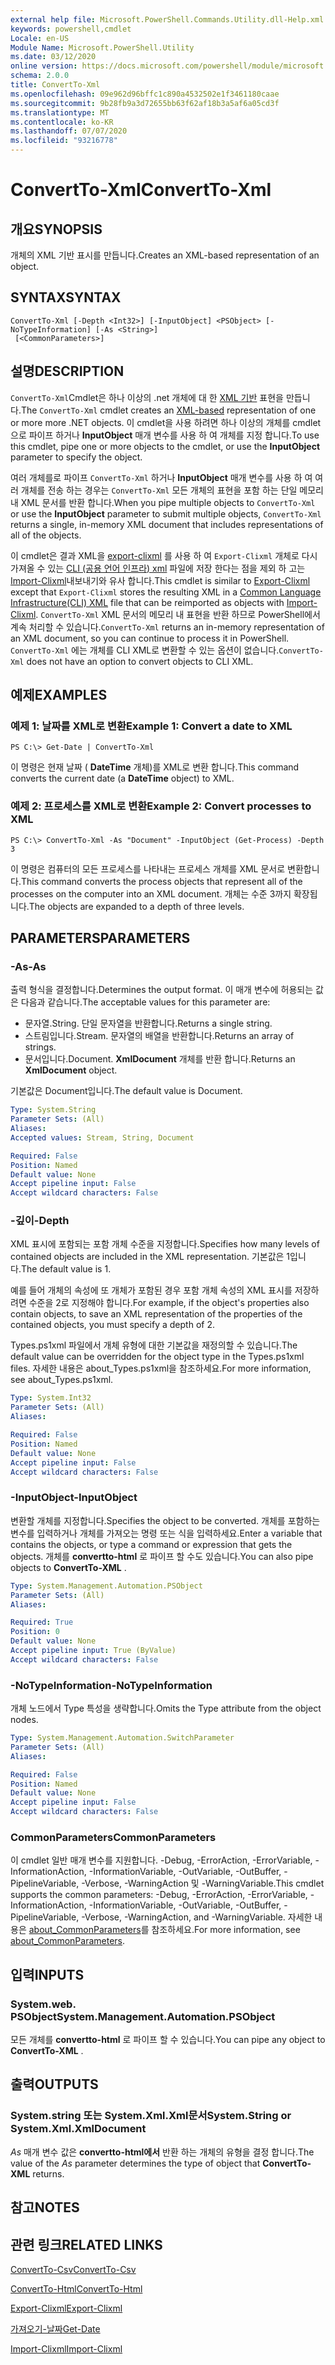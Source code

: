 ```yaml
---
external help file: Microsoft.PowerShell.Commands.Utility.dll-Help.xml
keywords: powershell,cmdlet
Locale: en-US
Module Name: Microsoft.PowerShell.Utility
ms.date: 03/12/2020
online version: https://docs.microsoft.com/powershell/module/microsoft.powershell.utility/convertto-xml?view=powershell-6&WT.mc_id=ps-gethelp
schema: 2.0.0
title: ConvertTo-Xml
ms.openlocfilehash: 09e962d96bffc1c890a4532502e1f3461180caae
ms.sourcegitcommit: 9b28fb9a3d72655bb63f62af18b3a5af6a05cd3f
ms.translationtype: MT
ms.contentlocale: ko-KR
ms.lasthandoff: 07/07/2020
ms.locfileid: "93216778"
---
```

# <span data-ttu-id="81153-103">ConvertTo-Xml</span><span class="sxs-lookup"><span data-stu-id="81153-103">ConvertTo-Xml</span></span>

## <span data-ttu-id="81153-104">개요</span><span class="sxs-lookup"><span data-stu-id="81153-104">SYNOPSIS</span></span>
<span data-ttu-id="81153-105">개체의 XML 기반 표시를 만듭니다.</span><span class="sxs-lookup"><span data-stu-id="81153-105">Creates an XML-based representation of an object.</span></span>

## <span data-ttu-id="81153-106">SYNTAX</span><span class="sxs-lookup"><span data-stu-id="81153-106">SYNTAX</span></span>

```
ConvertTo-Xml [-Depth <Int32>] [-InputObject] <PSObject> [-NoTypeInformation] [-As <String>]
 [<CommonParameters>]
```

## <span data-ttu-id="81153-107">설명</span><span class="sxs-lookup"><span data-stu-id="81153-107">DESCRIPTION</span></span>

<span data-ttu-id="81153-108">`ConvertTo-Xml`Cmdlet은 하나 이상의 .net 개체에 대 한 [XML 기반](/dotnet/api/system.xml.xmldocument) 표현을 만듭니다.</span><span class="sxs-lookup"><span data-stu-id="81153-108">The `ConvertTo-Xml` cmdlet creates an [XML-based](/dotnet/api/system.xml.xmldocument) representation of one or more more .NET objects.</span></span> <span data-ttu-id="81153-109">이 cmdlet을 사용 하려면 하나 이상의 개체를 cmdlet으로 파이프 하거나 **InputObject** 매개 변수를 사용 하 여 개체를 지정 합니다.</span><span class="sxs-lookup"><span data-stu-id="81153-109">To use this cmdlet, pipe one or more objects to the cmdlet, or use the **InputObject** parameter to specify the object.</span></span>

<span data-ttu-id="81153-110">여러 개체를로 파이프 `ConvertTo-Xml` 하거나 **InputObject** 매개 변수를 사용 하 여 여러 개체를 전송 하는 경우는 `ConvertTo-Xml` 모든 개체의 표현을 포함 하는 단일 메모리 내 XML 문서를 반환 합니다.</span><span class="sxs-lookup"><span data-stu-id="81153-110">When you pipe multiple objects to `ConvertTo-Xml` or use the **InputObject** parameter to submit multiple objects, `ConvertTo-Xml` returns a single, in-memory XML document that includes representations of all of the objects.</span></span>

<span data-ttu-id="81153-111">이 cmdlet은 결과 XML을 [export-clixml](./Export-Clixml.md) 를 사용 하 여 `Export-Clixml` 개체로 다시 가져올 수 있는 [CLI (공용 언어 인프라) xml](https://www.ecma-international.org/publications/standards/Ecma-335.htm) 파일에 저장 한다는 점을 제외 하 고는 [Import-Clixml](./Import-Clixml.md)내보내기와 유사 합니다.</span><span class="sxs-lookup"><span data-stu-id="81153-111">This cmdlet is similar to [Export-Clixml](./Export-Clixml.md) except that `Export-Clixml` stores the resulting XML in a [Common Language Infrastructure(CLI) XML](https://www.ecma-international.org/publications/standards/Ecma-335.htm) file that can be reimported as objects with [Import-Clixml](./Import-Clixml.md).</span></span> <span data-ttu-id="81153-112">`ConvertTo-Xml` XML 문서의 메모리 내 표현을 반환 하므로 PowerShell에서 계속 처리할 수 있습니다.</span><span class="sxs-lookup"><span data-stu-id="81153-112">`ConvertTo-Xml` returns an in-memory representation of an XML document, so you can continue to process it in PowerShell.</span></span> <span data-ttu-id="81153-113">`ConvertTo-Xml` 에는 개체를 CLI XML로 변환할 수 있는 옵션이 없습니다.</span><span class="sxs-lookup"><span data-stu-id="81153-113">`ConvertTo-Xml` does not have an option to convert objects to CLI XML.</span></span>

## <span data-ttu-id="81153-114">예제</span><span class="sxs-lookup"><span data-stu-id="81153-114">EXAMPLES</span></span>

### <span data-ttu-id="81153-115">예제 1: 날짜를 XML로 변환</span><span class="sxs-lookup"><span data-stu-id="81153-115">Example 1: Convert a date to XML</span></span>

```
PS C:\> Get-Date | ConvertTo-Xml
```

<span data-ttu-id="81153-116">이 명령은 현재 날짜 ( **DateTime** 개체)를 XML로 변환 합니다.</span><span class="sxs-lookup"><span data-stu-id="81153-116">This command converts the current date (a **DateTime** object) to XML.</span></span>

### <span data-ttu-id="81153-117">예제 2: 프로세스를 XML로 변환</span><span class="sxs-lookup"><span data-stu-id="81153-117">Example 2: Convert processes to XML</span></span>

```
PS C:\> ConvertTo-Xml -As "Document" -InputObject (Get-Process) -Depth 3
```

<span data-ttu-id="81153-118">이 명령은 컴퓨터의 모든 프로세스를 나타내는 프로세스 개체를 XML 문서로 변환합니다.</span><span class="sxs-lookup"><span data-stu-id="81153-118">This command converts the process objects that represent all of the processes on the computer into an XML document.</span></span> <span data-ttu-id="81153-119">개체는 수준 3까지 확장됩니다.</span><span class="sxs-lookup"><span data-stu-id="81153-119">The objects are expanded to a depth of three levels.</span></span>

## <span data-ttu-id="81153-120">PARAMETERS</span><span class="sxs-lookup"><span data-stu-id="81153-120">PARAMETERS</span></span>

### <span data-ttu-id="81153-121">-As</span><span class="sxs-lookup"><span data-stu-id="81153-121">-As</span></span>

<span data-ttu-id="81153-122">출력 형식을 결정합니다.</span><span class="sxs-lookup"><span data-stu-id="81153-122">Determines the output format.</span></span>
<span data-ttu-id="81153-123">이 매개 변수에 허용되는 값은 다음과 같습니다.</span><span class="sxs-lookup"><span data-stu-id="81153-123">The acceptable values for this parameter are:</span></span>

- <span data-ttu-id="81153-124">문자열.</span><span class="sxs-lookup"><span data-stu-id="81153-124">String.</span></span>
<span data-ttu-id="81153-125">단일 문자열을 반환합니다.</span><span class="sxs-lookup"><span data-stu-id="81153-125">Returns a single string.</span></span>
- <span data-ttu-id="81153-126">스트림입니다.</span><span class="sxs-lookup"><span data-stu-id="81153-126">Stream.</span></span>
<span data-ttu-id="81153-127">문자열의 배열을 반환합니다.</span><span class="sxs-lookup"><span data-stu-id="81153-127">Returns an array of strings.</span></span>
- <span data-ttu-id="81153-128">문서입니다.</span><span class="sxs-lookup"><span data-stu-id="81153-128">Document.</span></span>
<span data-ttu-id="81153-129">**XmlDocument** 개체를 반환 합니다.</span><span class="sxs-lookup"><span data-stu-id="81153-129">Returns an **XmlDocument** object.</span></span>

<span data-ttu-id="81153-130">기본값은 Document입니다.</span><span class="sxs-lookup"><span data-stu-id="81153-130">The default value is Document.</span></span>

```yaml
Type: System.String
Parameter Sets: (All)
Aliases:
Accepted values: Stream, String, Document

Required: False
Position: Named
Default value: None
Accept pipeline input: False
Accept wildcard characters: False
```

### <span data-ttu-id="81153-131">-깊이</span><span class="sxs-lookup"><span data-stu-id="81153-131">-Depth</span></span>

<span data-ttu-id="81153-132">XML 표시에 포함되는 포함 개체 수준을 지정합니다.</span><span class="sxs-lookup"><span data-stu-id="81153-132">Specifies how many levels of contained objects are included in the XML representation.</span></span> <span data-ttu-id="81153-133">기본값은 1입니다.</span><span class="sxs-lookup"><span data-stu-id="81153-133">The default value is 1.</span></span>

<span data-ttu-id="81153-134">예를 들어 개체의 속성에 또 개체가 포함된 경우 포함 개체 속성의 XML 표시를 저장하려면 수준을 2로 지정해야 합니다.</span><span class="sxs-lookup"><span data-stu-id="81153-134">For example, if the object's properties also contain objects, to save an XML representation of the properties of the contained objects, you must specify a depth of 2.</span></span>

<span data-ttu-id="81153-135">Types.ps1xml 파일에서 개체 유형에 대한 기본값을 재정의할 수 있습니다.</span><span class="sxs-lookup"><span data-stu-id="81153-135">The default value can be overridden for the object type in the Types.ps1xml files.</span></span> <span data-ttu-id="81153-136">자세한 내용은 about_Types.ps1xml을 참조하세요.</span><span class="sxs-lookup"><span data-stu-id="81153-136">For more information, see about_Types.ps1xml.</span></span>

```yaml
Type: System.Int32
Parameter Sets: (All)
Aliases:

Required: False
Position: Named
Default value: None
Accept pipeline input: False
Accept wildcard characters: False
```

### <span data-ttu-id="81153-137">-InputObject</span><span class="sxs-lookup"><span data-stu-id="81153-137">-InputObject</span></span>

<span data-ttu-id="81153-138">변환할 개체를 지정합니다.</span><span class="sxs-lookup"><span data-stu-id="81153-138">Specifies the object to be converted.</span></span> <span data-ttu-id="81153-139">개체를 포함하는 변수를 입력하거나 개체를 가져오는 명령 또는 식을 입력하세요.</span><span class="sxs-lookup"><span data-stu-id="81153-139">Enter a variable that contains the objects, or type a command or expression that gets the objects.</span></span> <span data-ttu-id="81153-140">개체를 **convertto-html** 로 파이프 할 수도 있습니다.</span><span class="sxs-lookup"><span data-stu-id="81153-140">You can also pipe objects to **ConvertTo-XML** .</span></span>

```yaml
Type: System.Management.Automation.PSObject
Parameter Sets: (All)
Aliases:

Required: True
Position: 0
Default value: None
Accept pipeline input: True (ByValue)
Accept wildcard characters: False
```

### <span data-ttu-id="81153-141">-NoTypeInformation</span><span class="sxs-lookup"><span data-stu-id="81153-141">-NoTypeInformation</span></span>

<span data-ttu-id="81153-142">개체 노드에서 Type 특성을 생략합니다.</span><span class="sxs-lookup"><span data-stu-id="81153-142">Omits the Type attribute from the object nodes.</span></span>

```yaml
Type: System.Management.Automation.SwitchParameter
Parameter Sets: (All)
Aliases:

Required: False
Position: Named
Default value: None
Accept pipeline input: False
Accept wildcard characters: False
```

### <span data-ttu-id="81153-143">CommonParameters</span><span class="sxs-lookup"><span data-stu-id="81153-143">CommonParameters</span></span>

<span data-ttu-id="81153-144">이 cmdlet 일반 매개 변수를 지원합니다. -Debug, -ErrorAction, -ErrorVariable, -InformationAction, -InformationVariable, -OutVariable, -OutBuffer, -PipelineVariable, -Verbose, -WarningAction 및 -WarningVariable.</span><span class="sxs-lookup"><span data-stu-id="81153-144">This cmdlet supports the common parameters: -Debug, -ErrorAction, -ErrorVariable, -InformationAction, -InformationVariable, -OutVariable, -OutBuffer, -PipelineVariable, -Verbose, -WarningAction, and -WarningVariable.</span></span> <span data-ttu-id="81153-145">자세한 내용은 [about_CommonParameters](https://go.microsoft.com/fwlink/?LinkID=113216)를 참조하세요.</span><span class="sxs-lookup"><span data-stu-id="81153-145">For more information, see [about_CommonParameters](https://go.microsoft.com/fwlink/?LinkID=113216).</span></span>

## <span data-ttu-id="81153-146">입력</span><span class="sxs-lookup"><span data-stu-id="81153-146">INPUTS</span></span>

### <span data-ttu-id="81153-147">System.web. PSObject</span><span class="sxs-lookup"><span data-stu-id="81153-147">System.Management.Automation.PSObject</span></span>

<span data-ttu-id="81153-148">모든 개체를 **convertto-html** 로 파이프 할 수 있습니다.</span><span class="sxs-lookup"><span data-stu-id="81153-148">You can pipe any object to **ConvertTo-XML** .</span></span>

## <span data-ttu-id="81153-149">출력</span><span class="sxs-lookup"><span data-stu-id="81153-149">OUTPUTS</span></span>

### <span data-ttu-id="81153-150">System.string 또는 System.Xml.Xml문서</span><span class="sxs-lookup"><span data-stu-id="81153-150">System.String or System.Xml.XmlDocument</span></span>

<span data-ttu-id="81153-151">*As* 매개 변수 값은 **convertto-html에서** 반환 하는 개체의 유형을 결정 합니다.</span><span class="sxs-lookup"><span data-stu-id="81153-151">The value of the *As* parameter determines the type of object that **ConvertTo-XML** returns.</span></span>

## <span data-ttu-id="81153-152">참고</span><span class="sxs-lookup"><span data-stu-id="81153-152">NOTES</span></span>

## <span data-ttu-id="81153-153">관련 링크</span><span class="sxs-lookup"><span data-stu-id="81153-153">RELATED LINKS</span></span>

[<span data-ttu-id="81153-154">ConvertTo-Csv</span><span class="sxs-lookup"><span data-stu-id="81153-154">ConvertTo-Csv</span></span>](ConvertTo-Csv.md)

[<span data-ttu-id="81153-155">ConvertTo-Html</span><span class="sxs-lookup"><span data-stu-id="81153-155">ConvertTo-Html</span></span>](ConvertTo-Html.md)

[<span data-ttu-id="81153-156">Export-Clixml</span><span class="sxs-lookup"><span data-stu-id="81153-156">Export-Clixml</span></span>](Export-Clixml.md)

[<span data-ttu-id="81153-157">가져오기-날짜</span><span class="sxs-lookup"><span data-stu-id="81153-157">Get-Date</span></span>](Get-Date.md)

[<span data-ttu-id="81153-158">Import-Clixml</span><span class="sxs-lookup"><span data-stu-id="81153-158">Import-Clixml</span></span>](Import-Clixml.md)
